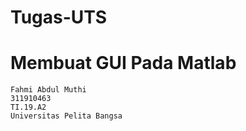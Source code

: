 # Tugas-UTS
# Membuat GUI Pada Matlab
```
Fahmi Abdul Muthi
311910463
TI.19.A2
Universitas Pelita Bangsa
```
